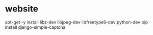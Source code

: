 # website
apt-get -y install libz-dev libjpeg-dev libfreetype6-dev python-dev
pip install  django-simple-captcha

